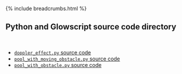 {% include breadcrumbs.html %}

## Python and Glowscript source code directory
<div class="header_line"><br/></div>

- [`doppler_effect.py` source code](doppler_effect.py)
- [`pool_with_moving_obstacle.py` source code](pool_with_moving_obstacle.py)
- [`pool_with_obstacle.py` source code](pool_with_obstacle.py)


